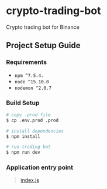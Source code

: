 # crypto-trading-bot
Crypto trading bot for Binance

## Project Setup Guide

### Requirements
- `npm ^7.5.4.`
- `node ^15.10.0`
- `nodemon ^2.0.7`

### Build Setup
```bash
# copy .prod file
$ cp .env.prod .prod

# install dependencies
$ npm install

# run trading bot
$ npm run dev
```

### Application entry point
> [index.js](https://github.com/driule/crypto-trading-bot/blob/main/index.js)
